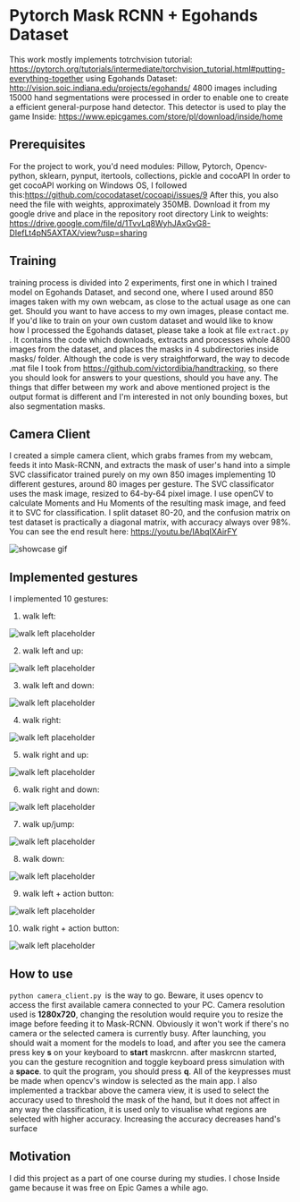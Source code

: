 # Pytorch Mask RCNN + Egohands Dataset
This work mostly implements totrchvision tutorial: https://pytorch.org/tutorials/intermediate/torchvision_tutorial.html#putting-everything-together
using Egohands Dataset: http://vision.soic.indiana.edu/projects/egohands/
4800 images including 15000 hand segmentations were processed in order to enable one to create a efficient general-purpose hand detector.
This detector is used to play the game Inside: https://www.epicgames.com/store/pl/download/inside/home

## Prerequisites
For the project to work, you'd need modules:
Pillow, Pytorch, Opencv-python, sklearn, pynput, itertools, collections, pickle and cocoAPI
In order to get cocoAPI working on Windows OS, I followed this:https://github.com/cocodataset/cocoapi/issues/9 
After this, you also need the file with weights, approximately 350MB. Download it from my google drive and place in the repository root directory
Link to weights: https://drive.google.com/file/d/1TvvLq8WyhJAxGvG8-DIefLt4pN5AXTAX/view?usp=sharing
## Training
training process is divided into 2 experiments, first one in which I trained model on Egohands Dataset, and second one, where I used around 850 images taken with my own webcam, as close to the actual usage as one can get.
Should you want to have access to my own images, please contact me.
If you'd like to train on your own custom dataset and would like to know how I processed the Egohands dataset, please take a look at file ```extract.py ```. It contains the code which downloads, extracts and processes whole 4800 images from the dataset, and places the masks in 4 subdirectories inside masks/ folder. Although the code is very straightforward, the way to decode .mat file I took from https://github.com/victordibia/handtracking, so there you should look for answers to your questions, should you have any. The things that differ between my work and above mentioned project is the output format is different and I'm interested in not only bounding boxes, but also segmentation masks.
## Camera Client
I created a simple camera client, which grabs frames from my webcam, feeds it into Mask-RCNN, and extracts the mask of user's hand into a simple SVC classificator trained purely on my own 850 images implementing 10 different gestures, around 80 images per gesture.
The SVC classificator uses the mask image, resized to 64-by-64 pixel image. I use openCV to calculate Moments and Hu Moments of the resulting mask image, and feed it to SVC for classification. I split dataset 80-20, and the confusion matrix on test dataset is practically a diagonal matrix, with accuracy always over 98%. 
You can see the end result here: https://youtu.be/IAbqIXAirFY

![showcase gif](imgs/showcase_gif.gif)


## Implemented gestures
I implemented 10 gestures:
1. walk left:

![walk left placeholder](imgs/1.png "Logo Title Text 1")

2. walk left and up:

![walk left placeholder](imgs/2.png "Logo Title Text 1")

3. walk left and down:

![walk left placeholder](imgs/3.png "Logo Title Text 1")

4. walk right:

![walk left placeholder](imgs/4.png "Logo Title Text 1")

5. walk right and up:

![walk left placeholder](imgs/5.png "Logo Title Text 1")

6. walk right and down:

![walk left placeholder](imgs/6.png "Logo Title Text 1")

7. walk up/jump:

![walk left placeholder](imgs/7.png "Logo Title Text 1")

8. walk down:

![walk left placeholder](imgs/8.png "Logo Title Text 1")

9. walk left + action button:

![walk left placeholder](imgs/9.png "Logo Title Text 1")

10. walk right + action button:

![walk left placeholder](imgs/10.png "Logo Title Text 1")

## How to use
```python camera_client.py ```is the way to go. Beware, it uses opencv to access the first available camera connected to your PC. Camera resolution used is **1280x720**, changing the resolution would require you to resize the image before feeding it to Mask-RCNN. Obviously it won't work if there's no camera or the selected camera is currently busy.
After launching, you should wait a moment for the models to load, and after you see the camera press key **s** on your keyboard to **start** maskrcnn. after maskrcnn started, you can the gesture recognition and toggle keyboard press simulation with a **space**. to quit the program, you should press **q**. All of the keypresses must be made when opencv's window is selected as the main app.
I also implemented a trackbar above the camera view, it is used to select the accuracy used to threshold the mask of the hand, but it does not affect in any way the classification, it is used only to visualise what regions are selected with higher accuracy. Increasing the accuracy decreases hand's surface
## Motivation
I did this project as a part of one course during my studies. I chose Inside game because it was free on Epic Games a while ago.
